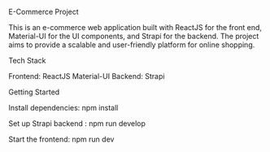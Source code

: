 
E-Commerce Project

This is an e-commerce web application built with ReactJS for the front end, Material-UI for the UI components, and Strapi for the backend. The project aims to provide a scalable and user-friendly platform for online shopping.

Tech Stack

Frontend: ReactJS Material-UI Backend: Strapi

Getting Started

Install dependencies: npm install

Set up Strapi backend : npm run develop

Start the frontend: npm run dev
